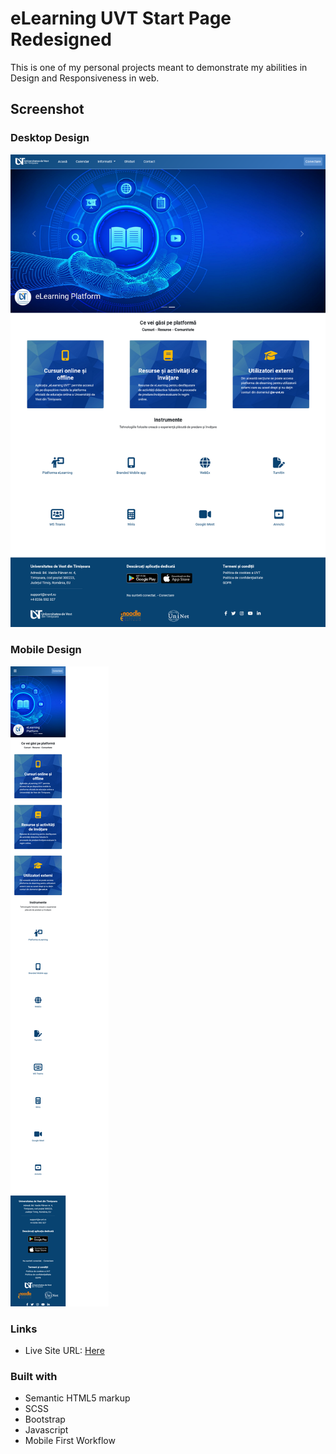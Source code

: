 # eLearning UVT Start Page Redesigned

This is one of my personal projects meant to demonstrate my abilities in Design and Responsiveness in web.

## Screenshot

### Desktop Design

![](/images/Desktop%20Design%20Screenshot.png)

### Mobile Design

![](/images/Screenshot%20Mobile%20Design.png)

### Links

- Live Site URL: [Here](https://wardinul.github.io/eLearning-UVT-start-page/dist/)

### Built with

- Semantic HTML5 markup
- SCSS
- Bootstrap
- Javascript
- Mobile First Workflow